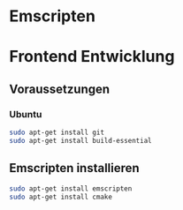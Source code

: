 # Emscripten
# Frontend Entwicklung
## Voraussetzungen
### Ubuntu
```bash
sudo apt-get install git
sudo apt-get install build-essential
```
## Emscripten installieren
```bash
sudo apt-get install emscripten
sudo apt-get install cmake
```